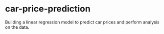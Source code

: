 # car-price-prediction
Building a linear regression model to predict car prices and perform analysis on the data.
